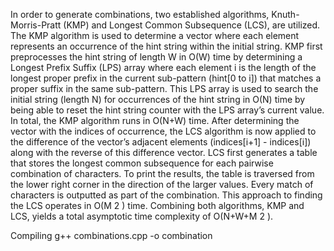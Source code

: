 In order to generate combinations, two established algorithms, Knuth-
Morris-Pratt (KMP) and Longest Common Subsequence (LCS), are utilized. The KMP algorithm is
used to determine a vector where each element represents an occurrence of the hint string within the
initial string. KMP first preprocesses the hint string of length W in O(W) time by determining a
Longest Prefix Suffix (LPS) array where each element i is the length of the longest proper prefix in the
current sub-pattern (hint[0 to i]) that matches a proper suffix in the same sub-pattern. This LPS array is
used to search the initial string (length N) for occurrences of the hint string in O(N) time by being able
to reset the hint string counter with the LPS array’s current value. In total, the KMP algorithm runs in
O(N+W) time. After determining the vector with the indices of occurrence, the LCS algorithm is now
applied to the difference of the vector’s adjacent elements (indices[i+1] - indices[i]) along with the
reverse of this difference vector. LCS first generates a table that stores the longest common
subsequence for each pairwise combination of characters. To print the results, the table is traversed
from the lower right corner in the direction of the larger values. Every match of characters is outputted
as part of the combination. This approach to finding the LCS operates in O(M 2 ) time. Combining both
algorithms, KMP and LCS, yields a total asymptotic time complexity of O(N+W+M 2 ).

Compiling
g++ combinations.cpp -o combination
